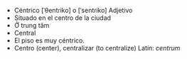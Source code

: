 - Céntrico	[ˈθentɾiko] o [ˈsentɾiko]	Adjetivo
- Situado en el centro de la ciudad
- Ở trung tâm
- Central
- El piso es muy céntrico.
- Centro (center), centralizar (to centralize)	Latín: *centrum*